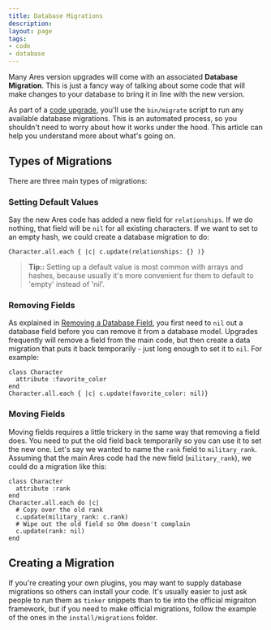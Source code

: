 ```yaml
---
title: Database Migrations
description:
layout: page
tags: 
- code
- database
---
```


Many Ares version upgrades will come with an associated **Database Migration**.   This is just a fancy way of talking about some code that will make changes to your database to bring it in line with the new version.   

As part of a [code upgrade](/tutorials/manage/upgrades), you'll use the `bin/migrate` script to run any available database migrations.  This is an automated process, so you shouldn't need to worry about how it works under the hood.  This article can help you understand more about what's going on.
  
## Types of Migrations

There are three main types of migrations:

### Setting Default Values

Say the new Ares code has added a new field for `relationships`.  If we do nothing, that field will be `nil` for all existing characters.  If we want to set to an empty hash, we could create a database migration to do:

    Character.all.each { |c| c.update(relationships: {} )}

> **Tip::** Setting up a default value is most common with arrays and hashes, because usually it's more convenient for them to default to 'empty' instead of 'nil'.

### Removing Fields

As explained in [Removing a Database Field](/tutorials/code/remove-field), you first need to `nil` out a database field before you can remove it from a database model.  Upgrades frequently will remove a field from the main code, but then create a data migration that puts it back temporarily - just long enough to set it to `nil`.  For example:

    class Character
      attribute :favorite_color
    end
    Character.all.each { |c| c.update(favorite_color: nil)}

### Moving Fields

Moving fields requires a little trickery in the same way that removing a field does.  You need to put the old field back temporarily so you can use it to set the new one.   Let's say we wanted to name the `rank` field to `military_rank`.   Assuming that the main Ares code had the new field (`military_rank`), we could do a migration like this:

    class Character
      attribute :rank
    end
    Character.all.each do |c|
      # Copy over the old rank
      c.update(military_rank: c.rank)
      # Wipe out the old field so Ohm doesn't complain
      c.update(rank: nil)
    end

## Creating a Migration

If you're creating your own plugins, you may want to supply database migrations so others can install your code.  It's usually easier to just ask people to run them as `tinker` snippets than to tie into the official migraiton framework, but if you need to make official migrations, follow the example of the ones in the `install/migrations` folder.